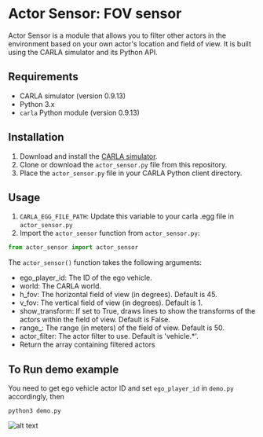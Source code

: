 # Actor Sensor: FOV sensor

Actor Sensor is a module that allows you to filter other actors in the environment based on your own actor's location and field of view. It is built using the CARLA simulator and its Python API.

## Requirements

- CARLA simulator (version 0.9.13)
- Python 3.x
- `carla` Python module (version 0.9.13)

## Installation

1. Download and install the [CARLA simulator](https://carla.org/2021/06/03/release-0.9.11/).
2. Clone or download the `actor_sensor.py` file from this repository.
3. Place the `actor_sensor.py` file in your CARLA Python client directory.

## Usage

1. `CARLA_EGG_FILE_PATH`: Update this variable to your carla .egg file in `actor_sensor.py`
2. Import the `actor_sensor` function from `actor_sensor.py`:

```python
from actor_sensor import actor_sensor 
```

The `actor_sensor()` function takes the following arguments:

- ego_player_id: The ID of the ego vehicle.
- world: The CARLA world.
- h_fov: The horizontal field of view (in degrees). Default is 45.
- v_fov: The vertical field of view (in degrees). Default is 1.
- show_transform: If set to True, draws lines to show the transforms of the actors within the field of view. Default is False.
- range_: The range (in meters) of the field of view. Default is 50.
- actor_filter: The actor filter to use. Default is 'vehicle.*'.
- Return the array containing filtered actors

## To Run demo example

You need to get ego vehicle actor ID and set `ego_player_id` in `demo.py` accordingly, then

```python3 demo.py```

![alt text](https://github.com/Basavaraj-PN/actor-sensor-for-carla-simulator/blob/main/demo_result/demo_result.png)

